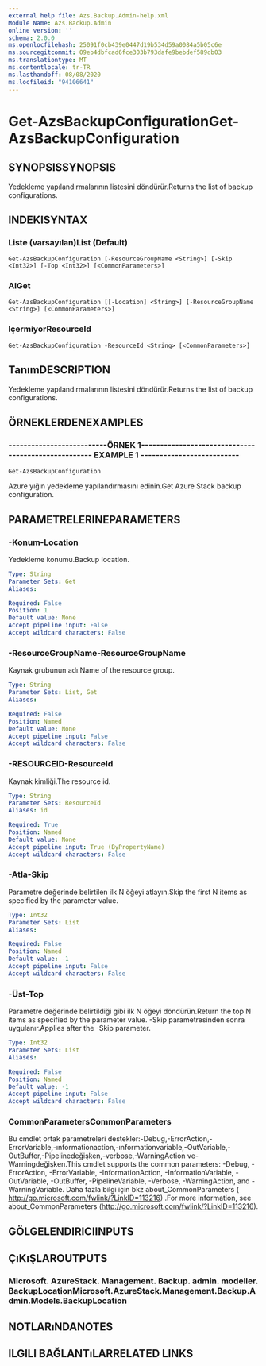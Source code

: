 ```yaml
---
external help file: Azs.Backup.Admin-help.xml
Module Name: Azs.Backup.Admin
online version: ''
schema: 2.0.0
ms.openlocfilehash: 25091f0cb439e0447d19b534d59a0084a5b05c6e
ms.sourcegitcommit: 09eb4dbfcad6fce303b793dafe9bebdef589db03
ms.translationtype: MT
ms.contentlocale: tr-TR
ms.lasthandoff: 08/08/2020
ms.locfileid: "94106641"
---
```

# <span data-ttu-id="fbc2d-101">Get-AzsBackupConfiguration</span><span class="sxs-lookup"><span data-stu-id="fbc2d-101">Get-AzsBackupConfiguration</span></span>

## <span data-ttu-id="fbc2d-102">SYNOPSIS</span><span class="sxs-lookup"><span data-stu-id="fbc2d-102">SYNOPSIS</span></span>
<span data-ttu-id="fbc2d-103">Yedekleme yapılandırmalarının listesini döndürür.</span><span class="sxs-lookup"><span data-stu-id="fbc2d-103">Returns the list of backup configurations.</span></span>

## <span data-ttu-id="fbc2d-104">INDEKI</span><span class="sxs-lookup"><span data-stu-id="fbc2d-104">SYNTAX</span></span>

### <span data-ttu-id="fbc2d-105">Liste (varsayılan)</span><span class="sxs-lookup"><span data-stu-id="fbc2d-105">List (Default)</span></span>
```
Get-AzsBackupConfiguration [-ResourceGroupName <String>] [-Skip <Int32>] [-Top <Int32>] [<CommonParameters>]
```

### <span data-ttu-id="fbc2d-106">Al</span><span class="sxs-lookup"><span data-stu-id="fbc2d-106">Get</span></span>
```
Get-AzsBackupConfiguration [[-Location] <String>] [-ResourceGroupName <String>] [<CommonParameters>]
```

### <span data-ttu-id="fbc2d-107">Içermiyor</span><span class="sxs-lookup"><span data-stu-id="fbc2d-107">ResourceId</span></span>
```
Get-AzsBackupConfiguration -ResourceId <String> [<CommonParameters>]
```

## <span data-ttu-id="fbc2d-108">Tanım</span><span class="sxs-lookup"><span data-stu-id="fbc2d-108">DESCRIPTION</span></span>
<span data-ttu-id="fbc2d-109">Yedekleme yapılandırmalarının listesini döndürür.</span><span class="sxs-lookup"><span data-stu-id="fbc2d-109">Returns the list of backup configurations.</span></span>

## <span data-ttu-id="fbc2d-110">ÖRNEKLERDEN</span><span class="sxs-lookup"><span data-stu-id="fbc2d-110">EXAMPLES</span></span>

### <span data-ttu-id="fbc2d-111">--------------------------ÖRNEK 1--------------------------</span><span class="sxs-lookup"><span data-stu-id="fbc2d-111">-------------------------- EXAMPLE 1 --------------------------</span></span>
```
Get-AzsBackupConfiguration
```

<span data-ttu-id="fbc2d-112">Azure yığın yedekleme yapılandırmasını edinin.</span><span class="sxs-lookup"><span data-stu-id="fbc2d-112">Get Azure Stack backup configuration.</span></span>

## <span data-ttu-id="fbc2d-113">PARAMETRELERINE</span><span class="sxs-lookup"><span data-stu-id="fbc2d-113">PARAMETERS</span></span>

### <span data-ttu-id="fbc2d-114">-Konum</span><span class="sxs-lookup"><span data-stu-id="fbc2d-114">-Location</span></span>
<span data-ttu-id="fbc2d-115">Yedekleme konumu.</span><span class="sxs-lookup"><span data-stu-id="fbc2d-115">Backup location.</span></span>

```yaml
Type: String
Parameter Sets: Get
Aliases: 

Required: False
Position: 1
Default value: None
Accept pipeline input: False
Accept wildcard characters: False
```

### <span data-ttu-id="fbc2d-116">-ResourceGroupName</span><span class="sxs-lookup"><span data-stu-id="fbc2d-116">-ResourceGroupName</span></span>
<span data-ttu-id="fbc2d-117">Kaynak grubunun adı.</span><span class="sxs-lookup"><span data-stu-id="fbc2d-117">Name of the resource group.</span></span>

```yaml
Type: String
Parameter Sets: List, Get
Aliases: 

Required: False
Position: Named
Default value: None
Accept pipeline input: False
Accept wildcard characters: False
```

### <span data-ttu-id="fbc2d-118">-RESOURCEID</span><span class="sxs-lookup"><span data-stu-id="fbc2d-118">-ResourceId</span></span>
<span data-ttu-id="fbc2d-119">Kaynak kimliği.</span><span class="sxs-lookup"><span data-stu-id="fbc2d-119">The resource id.</span></span>

```yaml
Type: String
Parameter Sets: ResourceId
Aliases: id

Required: True
Position: Named
Default value: None
Accept pipeline input: True (ByPropertyName)
Accept wildcard characters: False
```

### <span data-ttu-id="fbc2d-120">-Atla</span><span class="sxs-lookup"><span data-stu-id="fbc2d-120">-Skip</span></span>
<span data-ttu-id="fbc2d-121">Parametre değerinde belirtilen ilk N öğeyi atlayın.</span><span class="sxs-lookup"><span data-stu-id="fbc2d-121">Skip the first N items as specified by the parameter value.</span></span>

```yaml
Type: Int32
Parameter Sets: List
Aliases: 

Required: False
Position: Named
Default value: -1
Accept pipeline input: False
Accept wildcard characters: False
```

### <span data-ttu-id="fbc2d-122">-Üst</span><span class="sxs-lookup"><span data-stu-id="fbc2d-122">-Top</span></span>
<span data-ttu-id="fbc2d-123">Parametre değerinde belirtildiği gibi ilk N öğeyi döndürün.</span><span class="sxs-lookup"><span data-stu-id="fbc2d-123">Return the top N items as specified by the parameter value.</span></span>
<span data-ttu-id="fbc2d-124">-Skip parametresinden sonra uygulanır.</span><span class="sxs-lookup"><span data-stu-id="fbc2d-124">Applies after the -Skip parameter.</span></span>

```yaml
Type: Int32
Parameter Sets: List
Aliases: 

Required: False
Position: Named
Default value: -1
Accept pipeline input: False
Accept wildcard characters: False
```

### <span data-ttu-id="fbc2d-125">CommonParameters</span><span class="sxs-lookup"><span data-stu-id="fbc2d-125">CommonParameters</span></span>
<span data-ttu-id="fbc2d-126">Bu cmdlet ortak parametreleri destekler:-Debug,-ErrorAction,-ErrorVariable,-ınformationaction,-ınformationvariable,-OutVariable,-OutBuffer,-Pipelinedeğişken,-verbose,-WarningAction ve-Warningdeğişken.</span><span class="sxs-lookup"><span data-stu-id="fbc2d-126">This cmdlet supports the common parameters: -Debug, -ErrorAction, -ErrorVariable, -InformationAction, -InformationVariable, -OutVariable, -OutBuffer, -PipelineVariable, -Verbose, -WarningAction, and -WarningVariable.</span></span> <span data-ttu-id="fbc2d-127">Daha fazla bilgi için bkz about_CommonParameters ( http://go.microsoft.com/fwlink/?LinkID=113216) .</span><span class="sxs-lookup"><span data-stu-id="fbc2d-127">For more information, see about_CommonParameters (http://go.microsoft.com/fwlink/?LinkID=113216).</span></span>

## <span data-ttu-id="fbc2d-128">GÖLGELENDIRICI</span><span class="sxs-lookup"><span data-stu-id="fbc2d-128">INPUTS</span></span>

## <span data-ttu-id="fbc2d-129">ÇıKıŞLAR</span><span class="sxs-lookup"><span data-stu-id="fbc2d-129">OUTPUTS</span></span>

### <span data-ttu-id="fbc2d-130">Microsoft. AzureStack. Management. Backup. admin. modeller. BackupLocation</span><span class="sxs-lookup"><span data-stu-id="fbc2d-130">Microsoft.AzureStack.Management.Backup.Admin.Models.BackupLocation</span></span>

## <span data-ttu-id="fbc2d-131">NOTLARıNDA</span><span class="sxs-lookup"><span data-stu-id="fbc2d-131">NOTES</span></span>

## <span data-ttu-id="fbc2d-132">ILGILI BAĞLANTıLAR</span><span class="sxs-lookup"><span data-stu-id="fbc2d-132">RELATED LINKS</span></span>

